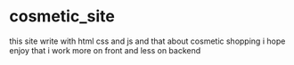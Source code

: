 # cosmetic_site
this site write with html css and js and that about cosmetic shopping i hope enjoy that
i work more on front and less on backend
